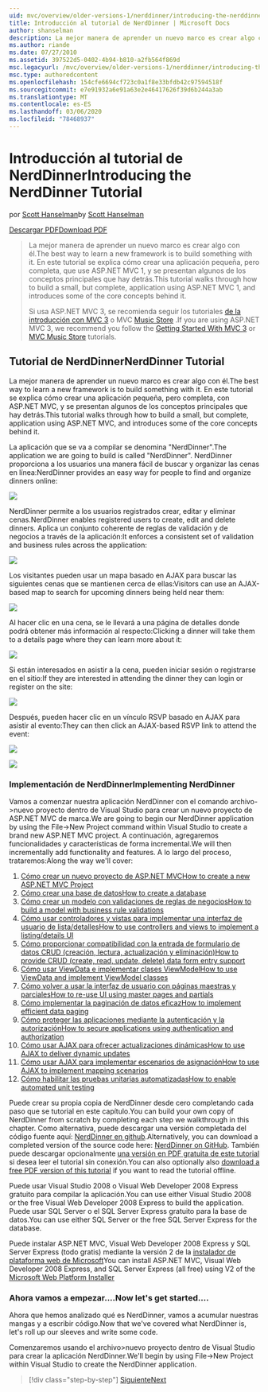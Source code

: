 ```yaml
---
uid: mvc/overview/older-versions-1/nerddinner/introducing-the-nerddinner-tutorial
title: Introducción al tutorial de NerdDinner | Microsoft Docs
author: shanselman
description: La mejor manera de aprender un nuevo marco es crear algo con él. En este tutorial se explica cómo crear una aplicación pequeña, pero completa, con ASP.NE...
ms.author: riande
ms.date: 07/27/2010
ms.assetid: 397522d5-0402-4b94-b810-a2fb564f869d
msc.legacyurl: /mvc/overview/older-versions-1/nerddinner/introducing-the-nerddinner-tutorial
msc.type: authoredcontent
ms.openlocfilehash: 154cfe6694cf723c0a1f8e33bfdb42c97594518f
ms.sourcegitcommit: e7e91932a6e91a63e2e46417626f39d6b244a3ab
ms.translationtype: MT
ms.contentlocale: es-ES
ms.lasthandoff: 03/06/2020
ms.locfileid: "78468937"
---
```

# <a name="introducing-the-nerddinner-tutorial"></a><span data-ttu-id="ccf6b-104">Introducción al tutorial de NerdDinner</span><span class="sxs-lookup"><span data-stu-id="ccf6b-104">Introducing the NerdDinner Tutorial</span></span>

<span data-ttu-id="ccf6b-105">por [Scott Hanselman](https://github.com/shanselman)</span><span class="sxs-lookup"><span data-stu-id="ccf6b-105">by [Scott Hanselman](https://github.com/shanselman)</span></span>

[<span data-ttu-id="ccf6b-106">Descargar PDF</span><span class="sxs-lookup"><span data-stu-id="ccf6b-106">Download PDF</span></span>](http://aspnetmvcbook.s3.amazonaws.com/aspnetmvc-nerdinner_v1.pdf)

> <span data-ttu-id="ccf6b-107">La mejor manera de aprender un nuevo marco es crear algo con él.</span><span class="sxs-lookup"><span data-stu-id="ccf6b-107">The best way to learn a new framework is to build something with it.</span></span> <span data-ttu-id="ccf6b-108">En este tutorial se explica cómo crear una aplicación pequeña, pero completa, que use ASP.NET MVC 1, y se presentan algunos de los conceptos principales que hay detrás.</span><span class="sxs-lookup"><span data-stu-id="ccf6b-108">This tutorial walks through how to build a small, but complete, application using ASP.NET MVC 1, and introduces some of the core concepts behind it.</span></span>
> 
> <span data-ttu-id="ccf6b-109">Si usa ASP.NET MVC 3, se recomienda seguir los tutoriales [de la introducción con MVC 3](../../older-versions/getting-started-with-aspnet-mvc3/cs/intro-to-aspnet-mvc-3.md) o MVC [Music Store](../../older-versions/mvc-music-store/mvc-music-store-part-1.md) .</span><span class="sxs-lookup"><span data-stu-id="ccf6b-109">If you are using ASP.NET MVC 3, we recommend you follow the [Getting Started With MVC 3](../../older-versions/getting-started-with-aspnet-mvc3/cs/intro-to-aspnet-mvc-3.md) or [MVC Music Store](../../older-versions/mvc-music-store/mvc-music-store-part-1.md) tutorials.</span></span>

## <a name="nerddinner-tutorial"></a><span data-ttu-id="ccf6b-110">Tutorial de NerdDinner</span><span class="sxs-lookup"><span data-stu-id="ccf6b-110">NerdDinner Tutorial</span></span>

<span data-ttu-id="ccf6b-111">La mejor manera de aprender un nuevo marco es crear algo con él.</span><span class="sxs-lookup"><span data-stu-id="ccf6b-111">The best way to learn a new framework is to build something with it.</span></span> <span data-ttu-id="ccf6b-112">En este tutorial se explica cómo crear una aplicación pequeña, pero completa, con ASP.NET MVC, y se presentan algunos de los conceptos principales que hay detrás.</span><span class="sxs-lookup"><span data-stu-id="ccf6b-112">This tutorial walks through how to build a small, but complete, application using ASP.NET MVC, and introduces some of the core concepts behind it.</span></span>

<span data-ttu-id="ccf6b-113">La aplicación que se va a compilar se denomina "NerdDinner".</span><span class="sxs-lookup"><span data-stu-id="ccf6b-113">The application we are going to build is called "NerdDinner".</span></span> <span data-ttu-id="ccf6b-114">NerdDinner proporciona a los usuarios una manera fácil de buscar y organizar las cenas en línea:</span><span class="sxs-lookup"><span data-stu-id="ccf6b-114">NerdDinner provides an easy way for people to find and organize dinners online:</span></span>

![](introducing-the-nerddinner-tutorial/_static/image1.png)

<span data-ttu-id="ccf6b-115">NerdDinner permite a los usuarios registrados crear, editar y eliminar cenas.</span><span class="sxs-lookup"><span data-stu-id="ccf6b-115">NerdDinner enables registered users to create, edit and delete dinners.</span></span> <span data-ttu-id="ccf6b-116">Aplica un conjunto coherente de reglas de validación y de negocios a través de la aplicación:</span><span class="sxs-lookup"><span data-stu-id="ccf6b-116">It enforces a consistent set of validation and business rules across the application:</span></span>

![](introducing-the-nerddinner-tutorial/_static/image2.png)

<span data-ttu-id="ccf6b-117">Los visitantes pueden usar un mapa basado en AJAX para buscar las siguientes cenas que se mantienen cerca de ellas:</span><span class="sxs-lookup"><span data-stu-id="ccf6b-117">Visitors can use an AJAX-based map to search for upcoming dinners being held near them:</span></span>

![](introducing-the-nerddinner-tutorial/_static/image3.png)

<span data-ttu-id="ccf6b-118">Al hacer clic en una cena, se le llevará a una página de detalles donde podrá obtener más información al respecto:</span><span class="sxs-lookup"><span data-stu-id="ccf6b-118">Clicking a dinner will take them to a details page where they can learn more about it:</span></span>

![](introducing-the-nerddinner-tutorial/_static/image4.png)

<span data-ttu-id="ccf6b-119">Si están interesados en asistir a la cena, pueden iniciar sesión o registrarse en el sitio:</span><span class="sxs-lookup"><span data-stu-id="ccf6b-119">If they are interested in attending the dinner they can login or register on the site:</span></span>

![](introducing-the-nerddinner-tutorial/_static/image5.png)

<span data-ttu-id="ccf6b-120">Después, pueden hacer clic en un vínculo RSVP basado en AJAX para asistir al evento:</span><span class="sxs-lookup"><span data-stu-id="ccf6b-120">They can then click an AJAX-based RSVP link to attend the event:</span></span>

![](introducing-the-nerddinner-tutorial/_static/image6.png)

![](introducing-the-nerddinner-tutorial/_static/image7.png)

### <a name="implementing-nerddinner"></a><span data-ttu-id="ccf6b-121">Implementación de NerdDinner</span><span class="sxs-lookup"><span data-stu-id="ccf6b-121">Implementing NerdDinner</span></span>

<span data-ttu-id="ccf6b-122">Vamos a comenzar nuestra aplicación NerdDinner con el comando archivo-&gt;nuevo proyecto dentro de Visual Studio para crear un nuevo proyecto de ASP.NET MVC de marca.</span><span class="sxs-lookup"><span data-stu-id="ccf6b-122">We are going to begin our NerdDinner application by using the File-&gt;New Project command within Visual Studio to create a brand new ASP.NET MVC project.</span></span> <span data-ttu-id="ccf6b-123">A continuación, agregaremos funcionalidades y características de forma incremental.</span><span class="sxs-lookup"><span data-stu-id="ccf6b-123">We will then incrementally add functionality and features.</span></span> <span data-ttu-id="ccf6b-124">A lo largo del proceso, trataremos:</span><span class="sxs-lookup"><span data-stu-id="ccf6b-124">Along the way we'll cover:</span></span>

1. [<span data-ttu-id="ccf6b-125">Cómo crear un nuevo proyecto de ASP.NET MVC</span><span class="sxs-lookup"><span data-stu-id="ccf6b-125">How to create a new ASP.NET MVC Project</span></span>](create-a-new-aspnet-mvc-project.md)
2. [<span data-ttu-id="ccf6b-126">Cómo crear una base de datos</span><span class="sxs-lookup"><span data-stu-id="ccf6b-126">How to create a database</span></span>](create-a-database.md)
3. [<span data-ttu-id="ccf6b-127">Cómo crear un modelo con validaciones de reglas de negocios</span><span class="sxs-lookup"><span data-stu-id="ccf6b-127">How to build a model with business rule validations</span></span>](build-a-model-with-business-rule-validations.md)
4. [<span data-ttu-id="ccf6b-128">Cómo usar controladores y vistas para implementar una interfaz de usuario de lista/detalles</span><span class="sxs-lookup"><span data-stu-id="ccf6b-128">How to use controllers and views to implement a listing/details UI</span></span>](use-controllers-and-views-to-implement-a-listingdetails-ui.md)
5. [<span data-ttu-id="ccf6b-129">Cómo proporcionar compatibilidad con la entrada de formulario de datos CRUD (creación, lectura, actualización y eliminación)</span><span class="sxs-lookup"><span data-stu-id="ccf6b-129">How to provide CRUD (create, read, update, delete) data form entry support</span></span>](provide-crud-create-read-update-delete-data-form-entry-support.md)
6. [<span data-ttu-id="ccf6b-130">Cómo usar ViewData e implementar clases ViewModel</span><span class="sxs-lookup"><span data-stu-id="ccf6b-130">How to use ViewData and implement ViewModel classes</span></span>](use-viewdata-and-implement-viewmodel-classes.md)
7. [<span data-ttu-id="ccf6b-131">Cómo volver a usar la interfaz de usuario con páginas maestras y parciales</span><span class="sxs-lookup"><span data-stu-id="ccf6b-131">How to re-use UI using master pages and partials</span></span>](re-use-ui-using-master-pages-and-partials.md)
8. [<span data-ttu-id="ccf6b-132">Cómo implementar la paginación de datos eficaz</span><span class="sxs-lookup"><span data-stu-id="ccf6b-132">How to implement efficient data paging</span></span>](implement-efficient-data-paging.md)
9. [<span data-ttu-id="ccf6b-133">Cómo proteger las aplicaciones mediante la autenticación y la autorización</span><span class="sxs-lookup"><span data-stu-id="ccf6b-133">How to secure applications using authentication and authorization</span></span>](secure-applications-using-authentication-and-authorization.md)
10. [<span data-ttu-id="ccf6b-134">Cómo usar AJAX para ofrecer actualizaciones dinámicas</span><span class="sxs-lookup"><span data-stu-id="ccf6b-134">How to use AJAX to deliver dynamic updates</span></span>](use-ajax-to-deliver-dynamic-updates.md)
11. [<span data-ttu-id="ccf6b-135">Cómo usar AJAX para implementar escenarios de asignación</span><span class="sxs-lookup"><span data-stu-id="ccf6b-135">How to use AJAX to implement mapping scenarios</span></span>](use-ajax-to-implement-mapping-scenarios.md)
12. [<span data-ttu-id="ccf6b-136">Cómo habilitar las pruebas unitarias automatizadas</span><span class="sxs-lookup"><span data-stu-id="ccf6b-136">How to enable automated unit testing</span></span>](enable-automated-unit-testing.md)

<span data-ttu-id="ccf6b-137">Puede crear su propia copia de NerdDinner desde cero completando cada paso que se tutorial en este capítulo.</span><span class="sxs-lookup"><span data-stu-id="ccf6b-137">You can build your own copy of NerdDinner from scratch by completing each step we walkthrough in this chapter.</span></span> <span data-ttu-id="ccf6b-138">Como alternativa, puede descargar una versión completada del código fuente aquí: [NerdDinner en github](https://github.com/AspNetMVPSamples/NerdDinner).</span><span class="sxs-lookup"><span data-stu-id="ccf6b-138">Alternatively, you can download a completed version of the source code here: [NerdDinner on GitHub](https://github.com/AspNetMVPSamples/NerdDinner).</span></span> <span data-ttu-id="ccf6b-139">También puede descargar opcionalmente [una versión en PDF gratuita de este tutorial](http://aspnetmvcbook.s3.amazonaws.com/aspnetmvc-nerdinner_v1.pdf) si desea leer el tutorial sin conexión.</span><span class="sxs-lookup"><span data-stu-id="ccf6b-139">You can also optionally also [download a free PDF version of this tutorial](http://aspnetmvcbook.s3.amazonaws.com/aspnetmvc-nerdinner_v1.pdf) if you want to read the tutorial offline.</span></span>

<span data-ttu-id="ccf6b-140">Puede usar Visual Studio 2008 o Visual Web Developer 2008 Express gratuito para compilar la aplicación.</span><span class="sxs-lookup"><span data-stu-id="ccf6b-140">You can use either Visual Studio 2008 or the free Visual Web Developer 2008 Express to build the application.</span></span> <span data-ttu-id="ccf6b-141">Puede usar SQL Server o el SQL Server Express gratuito para la base de datos.</span><span class="sxs-lookup"><span data-stu-id="ccf6b-141">You can use either SQL Server or the free SQL Server Express for the database.</span></span>

<span data-ttu-id="ccf6b-142">Puede instalar ASP.NET MVC, Visual Web Developer 2008 Express y SQL Server Express (todo gratis) mediante la versión 2 de la [instalador de plataforma web de Microsoft](https://www.microsoft.com/web/downloads/platform.aspx)</span><span class="sxs-lookup"><span data-stu-id="ccf6b-142">You can install ASP.NET MVC, Visual Web Developer 2008 Express, and SQL Server Express (all free) using V2 of the [Microsoft Web Platform Installer](https://www.microsoft.com/web/downloads/platform.aspx)</span></span>

### <a name="now-lets-get-started"></a><span data-ttu-id="ccf6b-143">Ahora vamos a empezar....</span><span class="sxs-lookup"><span data-stu-id="ccf6b-143">Now let's get started....</span></span>

<span data-ttu-id="ccf6b-144">Ahora que hemos analizado qué es NerdDinner, vamos a acumular nuestras mangas y a escribir código.</span><span class="sxs-lookup"><span data-stu-id="ccf6b-144">Now that we've covered what NerdDinner is, let's roll up our sleeves and write some code.</span></span>

<span data-ttu-id="ccf6b-145">Comenzaremos usando el archivo&gt;nuevo proyecto dentro de Visual Studio para crear la aplicación NerdDinner.</span><span class="sxs-lookup"><span data-stu-id="ccf6b-145">We'll begin by using File-&gt;New Project within Visual Studio to create the NerdDinner application.</span></span>

> [!div class="step-by-step"]
> [<span data-ttu-id="ccf6b-146">Siguiente</span><span class="sxs-lookup"><span data-stu-id="ccf6b-146">Next</span></span>](create-a-new-aspnet-mvc-project.md)
